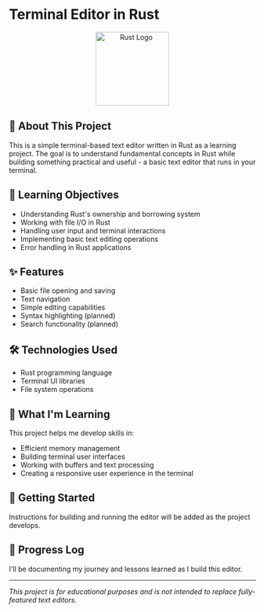 # Terminal Editor in Rust

<div align="center">
  <img src="https://raw.githubusercontent.com/rust-lang/rust-artwork/master/logo/rust-logo-512x512.png" alt="Rust Logo" width="150">
</div>

## 🚀 About This Project

This is a simple terminal-based text editor written in Rust as a learning project. The goal is to understand fundamental concepts in Rust while building something practical and useful - a basic text editor that runs in your terminal.

## 🎯 Learning Objectives

- Understanding Rust's ownership and borrowing system
- Working with file I/O in Rust
- Handling user input and terminal interactions
- Implementing basic text editing operations
- Error handling in Rust applications

## ✨ Features

- Basic file opening and saving
- Text navigation
- Simple editing capabilities
- Syntax highlighting (planned)
- Search functionality (planned)

## 🛠️ Technologies Used

- Rust programming language
- Terminal UI libraries
- File system operations

## 🧠 What I'm Learning

This project helps me develop skills in:
- Efficient memory management
- Building terminal user interfaces
- Working with buffers and text processing
- Creating a responsive user experience in the terminal

## 🚀 Getting Started

Instructions for building and running the editor will be added as the project develops.

## 📝 Progress Log

I'll be documenting my journey and lessons learned as I build this editor.

---

*This project is for educational purposes and is not intended to replace fully-featured text editors.*
